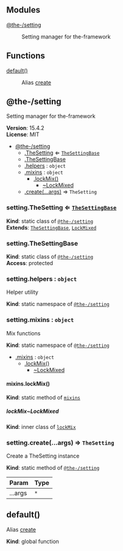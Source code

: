 <!--- Code generated by @the-/script-doc. DO NOT EDIT. -->

## Modules

<dl>
<dt><a href="#module_@the-/setting">@the-/setting</a></dt>
<dd><p>Setting manager for the-framework</p>
</dd>
</dl>

## Functions

<dl>
<dt><a href="#default">default()</a></dt>
<dd><p>Alias <a href="#module_@the-/setting.create">create</a></p>
</dd>
</dl>

<a name="module_@the-/setting"></a>

## @the-/setting
Setting manager for the-framework

**Version**: 15.4.2  
**License**: MIT  

* [@the-/setting](#module_@the-/setting)
    * [.TheSetting](#module_@the-/setting.TheSetting) ⇐ [<code>TheSettingBase</code>](#module_@the-/setting.TheSettingBase)
    * [.TheSettingBase](#module_@the-/setting.TheSettingBase)
    * [.helpers](#module_@the-/setting.helpers) : <code>object</code>
    * [.mixins](#module_@the-/setting.mixins) : <code>object</code>
        * [.lockMix()](#module_@the-/setting.mixins.lockMix)
            * [~LockMixed](#module_@the-/setting.mixins.lockMix..LockMixed)
    * [.create(...args)](#module_@the-/setting.create) ⇒ <code>TheSetting</code>

<a name="module_@the-/setting.TheSetting"></a>

### setting.TheSetting ⇐ [<code>TheSettingBase</code>](#module_@the-/setting.TheSettingBase)
**Kind**: static class of [<code>@the-/setting</code>](#module_@the-/setting)  
**Extends**: [<code>TheSettingBase</code>](#module_@the-/setting.TheSettingBase), [<code>LockMixed</code>](#module_@the-/setting.mixins.lockMix..LockMixed)  
<a name="module_@the-/setting.TheSettingBase"></a>

### setting.TheSettingBase
**Kind**: static class of [<code>@the-/setting</code>](#module_@the-/setting)  
**Access**: protected  
<a name="module_@the-/setting.helpers"></a>

### setting.helpers : <code>object</code>
Helper utility

**Kind**: static namespace of [<code>@the-/setting</code>](#module_@the-/setting)  
<a name="module_@the-/setting.mixins"></a>

### setting.mixins : <code>object</code>
Mix functions

**Kind**: static namespace of [<code>@the-/setting</code>](#module_@the-/setting)  

* [.mixins](#module_@the-/setting.mixins) : <code>object</code>
    * [.lockMix()](#module_@the-/setting.mixins.lockMix)
        * [~LockMixed](#module_@the-/setting.mixins.lockMix..LockMixed)

<a name="module_@the-/setting.mixins.lockMix"></a>

#### mixins.lockMix()
**Kind**: static method of [<code>mixins</code>](#module_@the-/setting.mixins)  
<a name="module_@the-/setting.mixins.lockMix..LockMixed"></a>

##### lockMix~LockMixed
**Kind**: inner class of [<code>lockMix</code>](#module_@the-/setting.mixins.lockMix)  
<a name="module_@the-/setting.create"></a>

### setting.create(...args) ⇒ <code>TheSetting</code>
Create a TheSetting instance

**Kind**: static method of [<code>@the-/setting</code>](#module_@the-/setting)  

| Param | Type |
| --- | --- |
| ...args | <code>\*</code> | 

<a name="default"></a>

## default()
Alias [create](#module_@the-/setting.create)

**Kind**: global function
